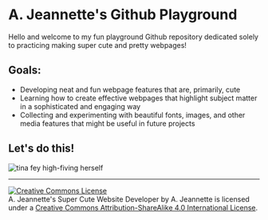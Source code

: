# A. Jeannette's Github Playground

Hello and welcome to my fun playground Github repository dedicated solely to practicing making super cute and pretty webpages!

## Goals:
- Developing neat and fun webpage features that are, primarily, cute
- Learning how to create effective webpages that highlight subject matter in a sophisticated and engaging way
- Collecting and experimenting with beautiful fonts, images, and other media features that might be useful in future projects

## Let's do this!

![tina fey high-fiving herself](https://media.giphy.com/media/dRkMyTvCuAdY4/source.gif)

-----
<a rel="license" href="http://creativecommons.org/licenses/by-sa/4.0/"><img alt="Creative Commons License" style="border-width:0" src="https://i.creativecommons.org/l/by-sa/4.0/88x31.png" /></a><br /><span xmlns:dct="http://purl.org/dc/terms/" property="dct:title">A. Jeannette's Super Cute Website Developer</span> by A. Jeannette is licensed under a <a rel="license" href="http://creativecommons.org/licenses/by-sa/4.0/">Creative Commons Attribution-ShareAlike 4.0 International License</a>.